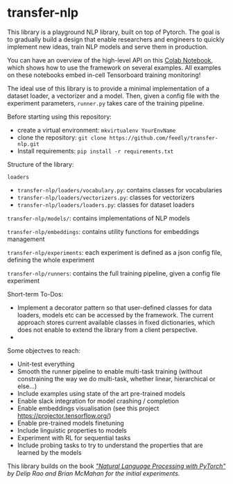 # transfer-nlp

This library is a playground NLP library, built on top of Pytorch. The goal is to gradually build a design that enable researchers and engineers to quickly implement new ideas, train NLP models and serve them in production.

You can have an overview of the high-level API on this [Colab Notebook](https://colab.research.google.com/drive/1DtC31eUejz1T0DsaEfHq_DOxEfanmrG1#scrollTo=Xzu3HPdGrnza), which shows how to use the framework on several examples.
All examples on these notebooks embed in-cell Tensorboard training monitoring!

The ideal use of this library is to provide a minimal implementation of a dataset loader, a vectorizer and a model. Then, given a config file with the experiment parameters, `runner.py` takes care of the training pipeline.


Before starting using this repository:

- create a virtual environment: `mkvirtualenv YourEnvName`
- clone the repository: `git clone https://github.com/feedly/transfer-nlp.git`
- Install requirements: `pip install -r requirements.txt`

Structure of the library:

`loaders`
- `transfer-nlp/loaders/vocabulary.py`: contains classes for vocabularies
- `transfer-nlp/loaders/vectorizers.py`: classes for vectorizers
- `transfer-nlp/loaders/loaders.py`: classes for dataset loaders

`transfer-nlp/models/`: contains implementations of NLP models

`transfer-nlp/embeddings`: contains utility functions for embeddings management

`transfer-nlp/experiments`: each experiment is defined as a json config file, defining the whole experiment

`transfer-nlp/runners`: contains the full training pipeline, given a config file experiment

Short-term To-Dos:

- Implement a decorator pattern so that user-defined classes for data loaders, models etc can be accessed by the framework. 
The current approach stores current available classes in fixed dictionaries, which does not enable to extend the library from
a client perspective.
- 

 Some objectves to reach:
 - Unit-test everything
 - Smooth the runner pipeline to enable multi-task training (without constraining the way we do multi-task, whether linear, hierarchical or else...)
 - Include examples using state of the art pre-trained models
 - Enable slack integration for model crashing / completion
 - Enable embeddings visualisation (see this project https://projector.tensorflow.org/)
 - Enable pre-trained models finetuning
 - Include linguistic properties to models
 - Experiment with RL for sequential tasks
 - Include probing tasks to try to understand the properties that are learned by the models



This library builds on the book <cite>["Natural Language Processing with PyTorch"](https://www.amazon.com/dp/1491978236/)<cite> by Delip Rao and Brian McMahan for the initial experiments.
